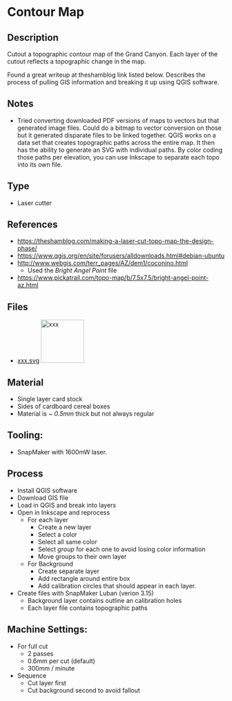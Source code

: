 # Contour Map

## Description

Cutout a topographic contour map of the Grand Canyon.  Each layer of the cutout reflects a topographic change in the map.  

Found a great writeup at theshamblog link listed below.  Describes the process of pulling GIS information and breaking it up using QGIS software.

## Notes
- Tried converting downloaded PDF versions of maps to vectors but that generated image files.  Could do a bitmap to vector conversion on those but it generated disparate files to be linked together.  QGIS works on a data set that creates topographic paths across the entire map.  It then has the ability to generate an SVG with individual paths.  By color coding those paths per elevation, you can use Inkscape to separate each topo into its own file.

## Type
- Laser cutter

## References
- https://theshamblog.com/making-a-laser-cut-topo-map-the-design-phase/
- https://www.qgis.org/en/site/forusers/alldownloads.html#debian-ubuntu
- http://www.webgis.com/terr_pages/AZ/dem1/coconino.html
  - Used the *Bright Angel Point* file
- https://www.pickatrail.com/topo-map/b/7.5x7.5/bright-angel-point-az.html

## Files
- [xxx.svg](xxx.svg) <img src="xxx.svg" alt="xxx" width="100"/>

## Material
- Single layer card stock
- Sides of cardboard cereal boxes
- Material is *~ 0.5mm* thick but not always regular

## Tooling:
- SnapMaker with 1600mW laser.

## Process
- Install QGIS software
- Download GIS file
- Load in QGIS and break into layers
- Open in Inkscape and reprocess
  - For each layer
    - Create a new layer
    - Select a color
    - Select all same color
    - Select *group* for each one to avoid losing color information
    - Move groups to their own layer
  - For Background
    - Create separate layer
    - Add rectangle around entire box
    - Add calibration circles that should appear in each layer.
- Create files with SnapMaker Luban (verion 3.15)
  - Background layer contains outline an calibration holes
  - Each layer file contains topographic paths

## Machine Settings:
- For full cut
  - 2 passes
  - 0.6mm per cut (default)
  - 300mm / minute
- Sequence
  - Cut layer first
  - Cut background second to avoid fallout
